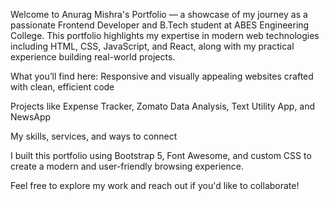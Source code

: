 
Welcome to Anurag Mishra's Portfolio — a showcase of my journey as a passionate Frontend Developer and B.Tech student at ABES Engineering College. This portfolio highlights my expertise in modern web technologies including HTML, CSS, JavaScript, and React, along with my practical experience building real-world projects.

What you’ll find here:
Responsive and visually appealing websites crafted with clean, efficient code

Projects like Expense Tracker, Zomato Data Analysis, Text Utility App, and NewsApp

My skills, services, and ways to connect

I built this portfolio using Bootstrap 5, Font Awesome, and custom CSS to create a modern and user-friendly browsing experience.

Feel free to explore my work and reach out if you'd like to collaborate!
